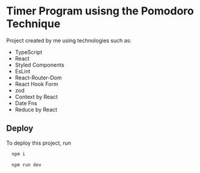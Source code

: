 # Timer Program usisng the Pomodoro Technique

Project created by me using technologies such as:
- TypeScript
- React
- Styled Components
- EsLint
- React-Router-Dom
- React Hook Form
- zod
- Context by React
- Date Fns
- Reduce by React

## Deploy

To deploy this project, run

```bash
  npm i
```

```bash
  npm run dev
```
